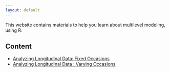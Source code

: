 ```yaml
---
layout: default
---
```


This website contains materials to help you learn about multilevel modeling, using R.


## Content

* [Analyzing Longitudinal Data: Fixed Occasions](https://auqmer.github.io/MultilevelModeleR/LongitudinalModeling_fixedTime.html)
* [Analyzing Longitudinal Data : Varying Occasions](https://auqmer.github.io/MultilevelModeleR/LongitudinalModeling_varyingTime.html)
